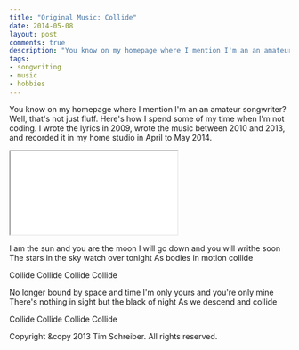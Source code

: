 ```yaml
---
title: "Original Music: Collide"
date: 2014-05-08
layout: post
comments: true
description: "You know on my homepage where I mention I'm an an amateur songwriter? Well, that's not just fluff. Here's how I spend some of my time when I'm not coding. I wrote the lyrics in 2009, wrote the music between 2010 and 2013, and recorded it in my home studio in April to May 2014."
tags:
- songwriting
- music
- hobbies
---
```


You know on my homepage where I mention I'm an an amateur songwriter? Well, that's not just fluff. Here's how I spend some of my time when I'm not coding. I wrote the lyrics in 2009, wrote the music between 2010 and 2013, and recorded it in my home studio in April to May 2014.

<div class="embed-responsive embed-responsive-16by9">
    <iframe class="embed-responsive-item" src="//www.youtube.com/embed/o34h-n7Rswk"></iframe>
</div>

I am the sun and you are the moon
I will go down and you will writhe soon
The stars in the sky watch over tonight
As bodies in motion collide

Collide
Collide
Collide
Collide

No longer bound by space and time
I'm only yours and you're only mine
There's nothing in sight but the black of night
As we descend and collide

Collide
Collide
Collide
Collide

Copyright &copy 2013 Tim Schreiber. All rights reserved.